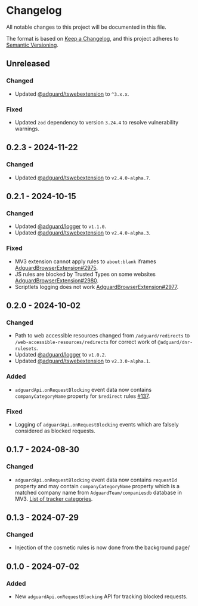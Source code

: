 # Changelog

All notable changes to this project will be documented in this file.

The format is based on [Keep a Changelog](https://keepachangelog.com/en/1.0.0/),
and this project adheres to [Semantic Versioning](https://semver.org/spec/v2.0.0.html).

## Unreleased

### Changed

<!-- TODO: Specify version before release -->
- Updated [@adguard/tswebextension] to `^3.x.x`.

### Fixed

- Updated `zod` dependency to version `3.24.4` to resolve vulnerability warnings.

## 0.2.3 - 2024-11-22

### Changed

- Updated [@adguard/tswebextension] to `v2.4.0-alpha.7`.

## 0.2.1 - 2024-10-15

### Changed

- Updated [@adguard/logger] to `v1.1.0`.
- Updated [@adguard/tswebextension] to `v2.4.0-alpha.3`.

### Fixed

- MV3 extension cannot apply rules to `about:blank` iframes [AdguardBrowserExtension#2975].
- JS rules are blocked by Trusted Types on some websites [AdguardBrowserExtension#2980].
- Scriptlets logging does not work [AdguardBrowserExtension#2977].

[AdguardBrowserExtension#2975]: https://github.com/AdguardTeam/AdguardBrowserExtension/issues/2975
[AdguardBrowserExtension#2977]: https://github.com/AdguardTeam/AdguardBrowserExtension/issues/2977
[AdguardBrowserExtension#2980]: https://github.com/AdguardTeam/AdguardBrowserExtension/issues/2980

## 0.2.0 - 2024-10-02

### Changed

- Path to web accessible resources changed from `/adguard/redirects` to
  `/web-accessible-resources/redirects` for correct work of `@adguard/dnr-rulesets`.
- Updated [@adguard/logger] to `v1.0.2`.
- Updated [@adguard/tswebextension] to `v2.3.0-alpha.1`.

### Added

- `adguardApi.onRequestBlocking` event data now contains `companyCategoryName` property for `$redirect` rules [#137].

### Fixed

- Logging of `adguardApi.onRequestBlocking` events which are falsely considered as blocked requests.

[#137]: https://github.com/AdguardTeam/tsurlfilter/issues/137

## 0.1.7 - 2024-08-30

### Changed

- `adguardApi.onRequestBlocking` event data now contains `requestId` property
  and may contain `companyCategoryName` property which is a matched company name
  from `AdguardTeam/companiesdb` database in MV3.
  [List of tracker categories].

[List of tracker categories]: https://github.com/AdguardTeam/companiesdb/blob/main/README.md#tracker-categories

## 0.1.3 - 2024-07-29

### Changed

- Injection of the cosmetic rules is now done from the background page/

## 0.1.0 - 2024-07-02

### Added

- New `adguardApi.onRequestBlocking` API for tracking blocked requests.

[@adguard/logger]: ../logger/CHANGELOG.md
[@adguard/tswebextension]: ../tswebextension/CHANGELOG.md
